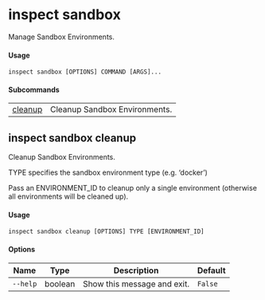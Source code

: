 # inspect sandbox


Manage Sandbox Environments.

#### Usage

``` text
inspect sandbox [OPTIONS] COMMAND [ARGS]...
```

#### Subcommands

|                                     |                               |
|-------------------------------------|-------------------------------|
| [cleanup](#inspect-sandbox-cleanup) | Cleanup Sandbox Environments. |

## inspect sandbox cleanup

Cleanup Sandbox Environments.

TYPE specifies the sandbox environment type (e.g. ‘docker’)

Pass an ENVIRONMENT_ID to cleanup only a single environment (otherwise
all environments will be cleaned up).

#### Usage

``` text
inspect sandbox cleanup [OPTIONS] TYPE [ENVIRONMENT_ID]
```

#### Options

| Name     | Type    | Description                 | Default |
|----------|---------|-----------------------------|---------|
| `--help` | boolean | Show this message and exit. | `False` |
